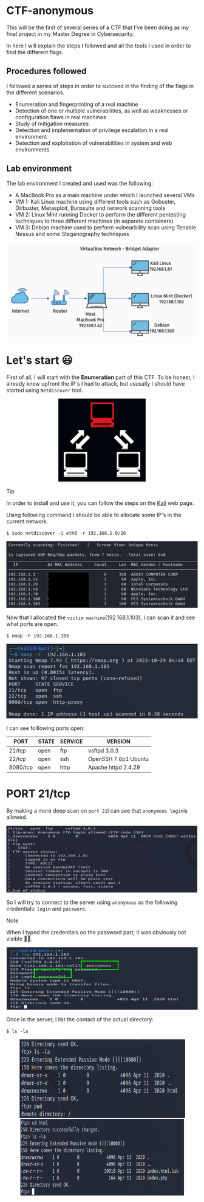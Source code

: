 # CTF-anonymous

This will be the first of several series of a CTF that I've been doing as my final project in my Master Degree in Cybersecurity.

In here I will explain the steps I followed and all the tools I used in order to find the different flags.

## Procedures followed

I followed a series of steps in order to succeed in the finding of the flags in the different scenarios.

- Enumeration and fingerprinting of a real machine
- Detection of one or multiple vulnerabilities, as well as weaknesses or configuration flaws in real machines
- Study of mitigation measures
- Detection and implementation of privilege escalation in a real environment
- Detection and exploitation of vulnerabilities in system and web environments

## Lab environment

The lab environment I created and used was the following:

- A MacBook Pro as a main machine under which I launched several VMs
- VM 1: Kali Linux machine using different tools such as Gobuster, Dirbuster, Metasploit, Burpsuite and network scanning tools
- VM 2: Linux Mint running Docker to perform the different pentesting techniques to three different machines (in separete containers)
- VM 3: Debian machine used to perform vulnearbility scan using Tenable Nessus and some Steganography techniques

<p align="center">
  <img src="imgs/LabEnvironment.png">
</p>

# Let's start 😃

First of all, I will start with the <b>Enumeration</b> part of this CTF.
To be honest, I already knew upfront the IP's I had to attack, but ususally I should have started using ```Netdiscover``` tool.

<p align="center">
  <img src="imgs/NetdiscoverImage.png">
</p>

>[!TIP]
>In order to install and use it, you can follow the steps on the [Kali](https://www.kali.org/tools/netdiscover/) web page.

Using following command I should be able to allocate some IP's in the current network.

```linux
$ sudo netdiscover -i eth0 -r 192.168.1.0/16
```

<p align="center">
  <img src="imgs/NetdiscoverOutput.png">
</p>

Now that I allocated the ```victim machine```(192.168.1.103), I can scan it and see what ports are open.
```linux
$ nmap -F 192.168.1.103
```

<p align="center">
  <img src="imgs/OoopsMachineScan.png">
</p>

I can see folllowing ports open:

|PORT|STATE|SERVICE|VERSION|
|----|-----|-------|-------|
|21/tcp|open|ftp|vsftpd 3.0.3|
|22/tcp|open|ssh|OpenSSH 7.6p1 Ubuntu|
|8080/tcp|open|http|Apache httpd 2.4.29|

# PORT 21/tcp

By making a more deep scan on ```port 21```I can see that ```anonymous login```is allowed.

<p align="center">
  <img src="imgs/Port21Scan.png">
</p>

So I will try to connect to the server using ```anonymous``` as the following credentials: ```login``` and ```password```.

>[!NOTE]
>When I typed the credentials on the password part, it was obviously not visible 💂‍♂️.

<p align="center">
  <img src="imgs/AnonymousLogin.png">
</p>

Once in the server, I list the contact of the actual directory:

```linux
$ ls -la
```
<p align="center">
  <img src="imgs/AnonymousLS-LA.png">
  <img src="imgs/AnonymousLS-LA.2.png">
</p>
